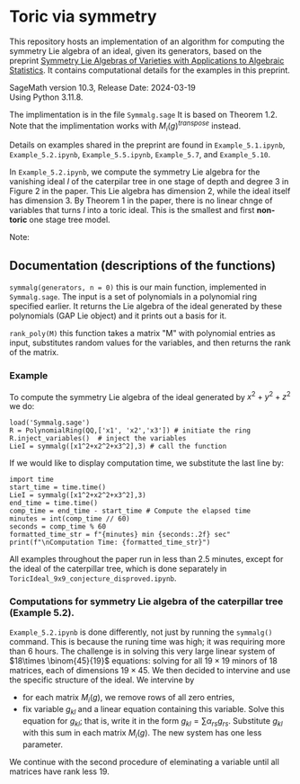 # Toric via symmetry
This repository hosts an implementation of an algorithm for computing the symmetry Lie algebra of an ideal, given its generators, based on the preprint [Symmetry Lie Algebras of Varieties with Applications to Algebraic Statistics](https://arxiv.org/abs/2309.10741). It contains computational details for the examples in this preprint. 

SageMath version 10.3, Release Date: 2024-03-19                   
Using Python 3.11.8.     

The implimentation is in the file `Symmalg.sage` It is based on Theorem 1.2. Note that the implimentation works with $M_i(g)^{transpose}$ instead. 

Details on examples shared in the preprint are found in `Example_5.1.ipynb`, `Example_5.2.ipynb`, `Example_5.5.ipynb`, `Example_5.7`, and `Example_5.10`. 

In `Example_5.2.ipynb`, we compute the symmetry Lie algebra for the vanishing ideal $I$ of the caterpilar tree in one stage of depth and degree 3 in Figure 2 in the paper. This Lie algebra has dimension 2, while the ideal itself has dimension 3. By Theorem 1 in the paper, there is no linear chnge of variables that turns $I$ into a toric ideal. This is the smallest and first **non-toric** one stage tree model. 

Note: 

## Documentation (descriptions of the functions)

`symmalg(generators, n = 0)` 
this is our main function, implemented in `Symmalg.sage`. The input is a set of polynomials in a polynomial ring specified earlier.  It returns the Lie algebra of the ideal generated by these polynomials (GAP Lie object) and it prints out a basis for it. 

    
`rank_poly(M)` 
this function takes a matrix "M" with polynomial entries as input, substitutes random values for the variables, and then returns the rank of the matrix.


### Example

To compute the symmetry Lie algebra of the ideal generated by $x^2+y^2+z^2$ we do: 

```
load('Symmalg.sage')
R = PolynomialRing(QQ,['x1', 'x2','x3']) # initiate the ring
R.inject_variables()  # inject the variables
LieI = symmalg([x1^2+x2^2+x3^2],3) # call the function 
```

If we would like to display computation time, we substitute the last line by:
```
import time
start_time = time.time()
LieI = symmalg([x1^2+x2^2+x3^2],3)
end_time = time.time()
comp_time = end_time - start_time # Compute the elapsed time
minutes = int(comp_time // 60)
seconds = comp_time % 60
formatted_time_str = f"{minutes} min {seconds:.2f} sec"
print(f"\nComputation Time: {formatted_time_str}")
```
All examples throughout the paper run in less than 2.5 minutes, except for the ideal of the caterpillar tree, which is done separately in `ToricIdeal_9x9_conjecture_disproved.ipynb`.


### Computations for symmetry Lie algebra of the caterpillar tree (Example 5.2). 

`Example_5.2.ipynb` is done differently, not just by running the  ```symmalg()``` command. This is because the runing time was high; it was requiring more than 6 hours. The challenge is in solving this very large linear system of $18\times \binom{45}{19}$ equations: solving for all $19\times 19$ minors of 18 matrices, each of dimensions $19\times 45$. We then decided to intervine and use the specific structure of the ideal. We intervine by 
- for each matrix $M_i(g)$, we remove rows of all zero entries,
- fix variable $g_{kl}$ and a linear equation containing this variable. Solve this equation for $g_{kl}$; that is, write it in the form $g_{kl} = \sum \alpha_{rs} g_{rs}$. Substitute $g_{kl}$ with this sum in each matrix $M_i(g)$. The new system has one less parameter.

We continue with the second procedure of eleminating a variable until all matrices have rank less 19. 

